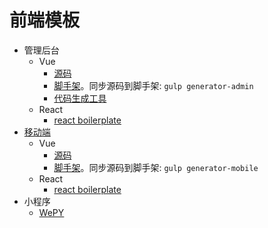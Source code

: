 # 前端模板
* 管理后台
  * Vue
    * [源码](admin) 
    * [脚手架](vue-cli-admin)。同步源码到脚手架: `gulp generator-admin`
    * [代码生成工具](https://iamjoel.github.io/admin-fe-generator/src/)
  * React
    * [react boilerplate](https://github.com/react-boilerplate/react-boilerplate)
* [移动端](mobile)
  * Vue
    * [源码](mobile)
    * [脚手架](vue-cli-mobile)。同步源码到脚手架: `gulp generator-mobile`
  * React
    * [react boilerplate](https://github.com/react-boilerplate/react-boilerplate)
* 小程序
  * [WePY](wepy)